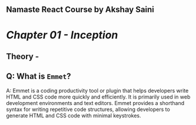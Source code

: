 ## Namaste React Course by Akshay Saini
# _Chapter 01 - Inception_


## Theory -


## Q: What is `Emmet`?
A: Emmet is a coding productivity tool or plugin that helps developers write HTML and CSS code more quickly and efficiently. It is primarily used in web development environments and text editors. Emmet provides a shorthand syntax for writing repetitive code structures, allowing developers to generate HTML and CSS code with minimal keystrokes.